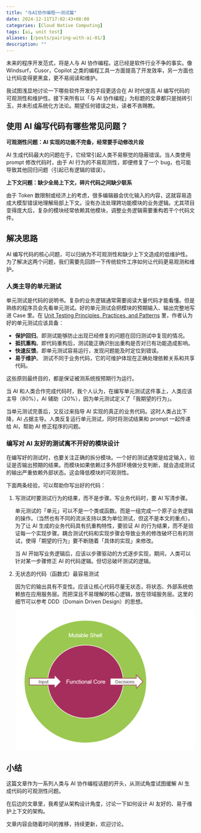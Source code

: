 ```yaml
---
title: "与AI协作编程──测试篇"
date: 2024-12-11T17:02:43+08:00
categories: [Cloud Native Computing]
tags: [ai, unit test]
aliases: [/posts/pairing-with-ai-01/]
description: ""
---
```


未来的程序开发范式，将是人与 AI 协作编程。这已经是软件行业不争的事实。像 Windsurf，Cusor，Copilot 之类的编程工具一方面提高了开发效率，另一方面也让代码变得更黑盒，更不易阅读和维护。

我试图浅显地讨论一下哪些软件开发的手段更适合在 AI 时代提高 AI 编写代码的可观测性和维护性。接下来所有以「与 AI 协作编程」为标题的文章都只是抛砖引玉，并未形成系统化方法论。期望任何错误之处，读者不吝赐教。

## 使用 AI 编写代码有哪些常见问题？

**可观测性问题：AI 实现的功能不完备，经常要手动修改片段**

AI 生成代码最大的问题在于，它经常引起人类不易察觉的隐蔽错误。当人类使用 prompt 修改代码时，由于 AI 行为的不易观测性，即便修复了一个 bug，也可能导致其他回归问题（引起已有逻辑的错误）。

**上下文问题：缺少全局上下文，碎片代码之间缺少联系**

由于 Token 数限制或经济上的考虑，很多编辑器会优化输入的内容，这就容易造成大模型错误地理解局部上下文。没有办法处理跨功能模块的业务逻辑。尤其项目变得庞大后，复杂的模块经常依赖其他模块，调整业务逻辑需要重构若干个代码文件。

## 解决思路

AI 编写代码的核心问题，可以归纳为不可观测性和缺少上下文造成的低维护性。为了解决这两个问题，我们需要先回顾一下传统软件工序如何让代码更易观测和维护。

### 人类主导的单元测试

单元测试是代码的说明书。复杂的业务逻辑通常需要阅读大量代码才能看懂。但是熟练的程序员会先看单元测试。好的单元测试会把模块的预期输入、输出完整地写进 Case 里。在 [Unit Testing Principles, Practices, and Patterns](https://www.amazon.com/Unit-Testing-Principles-Practices-Patterns/dp/1617296279) 里，作者认为好的单元测试应该具备：

- **保护回归**。即测试能够防止出现已经修复的问题在回归测试中复现的情况。
- **抵抗重构**。即代码重构后，测试能正确识别出重构是否对已有功能造成影响。
- **快速反馈**。即单元测试容易运行，发现问题能及时定位到错误。
- **易于维护**。 测试不同于业务代码，它的可维护体现在正确处理依赖关系和共享代码。

这些原则最终目的，都是保证被测系统按预期行为运行。

当 AI 和人类合作完成代码时，我个人认为，在编写单元测试这件事上，人类应该主导（80%），AI 辅助（20%），因为单元测试定义了「我期望的行为」。

当单元测试完善后，又反过来指导 AI 实现的真正的业务代码。这时人类占比下降，AI 占据主导。人类反复运行单元测试，同时将测试结果和 prompt 一起传递给 AI，帮助 AI 修正程序的问题。

### 编写对 AI 友好的测试离不开好的模块设计

在编写好的测试时，也要关注正确的拆分模块。一个好的测试通常是给定输入，验证是否输出预期的结果。而模块如果依赖过多外部环境做分支判断，就会造成测试的输出严重依赖外部状态。这会降低模块的可观测性。

下面两条经验，可以帮助你写出好的代码：

1. 写测试时要测试行为的结果，而不是步骤。写业务代码时，要 AI 写清步骤。

   单元测试的「单元」可以不是一个类或函数。而是一组完成一个原子业务逻辑的操作。（当然也有不同的流派支持以类为单位测试，但这不是本文的重点）。为了让 AI 生成的业务代码具有抗重构特性，要验证 AI 的行为结果，而不是验证每一个实现步骤。耦合测试代码和实现步骤会导致业务的修改破坏已有的测试，使得「期望的行为」要不断随着「具体的实现」来修改。

   当 AI 开始写业务逻辑后，应该以步骤驱动的方式逐步实现，期间，人类可以针对某一步骤修正 AI 的代码逻辑。但切忌破坏测试的逻辑。

2. 无状态的代码（函数式）最容易测试

   因为它的输出具有不变性。应该让核心代码尽量无状态，将状态、外部系统依赖放在应用服务层。而把深且不易理解的核心逻辑，放在领域服务层。这里的细节可以参考 DDD（Domain Driven Design）的思想。

   ![functional_core.png](/images/pairing-with-ai-01/functional_core.png)

## 小结

这篇文章作为一系列人类与 AI 协作编程话题的开头，从测试角度试图缓解 AI 生成代码的可观测性问题。

在后边的文章里，我希望从架构设计角度，讨论一下如何设计 AI 友好的、易于维护上下文的架构。

文章内容会随着时间的推移，持续更新，欢迎讨论。
